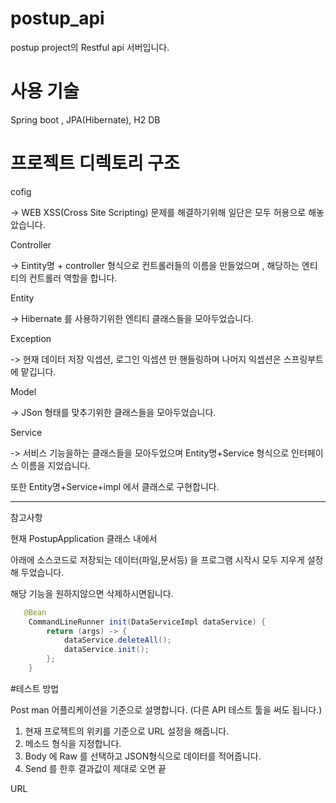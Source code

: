 # postup_api
postup project의  Restful api 서버입니다.


# 사용 기술

Spring boot , JPA(Hibernate), H2 DB



# 프로젝트 디렉토리 구조

cofig

-> WEB XSS(Cross Site Scripting) 문제를 해결하기위해 일단은 모두 허용으로 해놓았습니다.

Controller

-> Eintity명 + controller 형식으로 컨트롤러들의 이름을 만들었으며 , 해당하는 엔티티의 컨트롤러 역할을 합니다.


Entity

-> Hibernate 를 사용하기위한 엔티티 클래스들을 모아두었습니다.

Exception

-> 현재 데이터 저장 익셉션, 로그인 익셉션 만 핸들링하며 나머지 익셉션은 스프링부트 에 맡깁니다.


Model

-> JSon 형태를 맞추기위한 클래스들을 모아두었습니다.


Service

-> 서비스 기능을하는 클래스들을 모아두었으며 Entity명+Service 형식으로 인터페이스 이름을 지었습니다. 

또한 Entity명+Service+impl 에서 클래스로 구현합니다.

----
참고사항

현재 PostupApplication 클래스 내에서 

아래에 소스코드로 저장되는 데이터(파일,문서등) 을 프로그램 시작시 모두 지우게 설정해 두었습니다. 

해당 기능을 원하지않으면 삭제하시면됩니다.


```java
   @Bean
    CommandLineRunner init(DataServiceImpl dataService) {
        return (args) -> {
            dataService.deleteAll();
            dataService.init();
        };
    }
```

#테스트 방법


Post man 어플리케이션을 기준으로 설명합니다.
(다른 API 테스트 툴을 써도 됩니다.)

1.  현재 프로젝트의 위키를 기준으로 URL 설정을 해줍니다.
2.  메소드 형식을 지정합니다.
3.  Body 에 Raw 를 선택하고 JSON형식으로 데이터를 적어줍니다.
4.  Send 를 한후 결과값이 제대로 오면 끝

URL 
